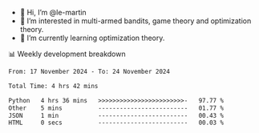 - 👋 Hi, I’m @le-martin
- 👀 I’m interested in multi-armed bandits, game theory and optimization theory.
- 🌱 I’m currently learning optimization theory.
<!---- 💞️ I’m looking to collaborate on ...
- 📫 How to reach me ...-->

<!---
Tutorial for using WakaTime stats in GitHub profile: https://github.com/athul/waka-readme
-->

📊 Weekly development breakdown
<!--START_SECTION:waka-->

```txt
From: 17 November 2024 - To: 24 November 2024

Total Time: 4 hrs 42 mins

Python   4 hrs 36 mins   >>>>>>>>>>>>>>>>>>>>>>>>-   97.77 %
Other    5 mins          -------------------------   01.77 %
JSON     1 min           -------------------------   00.43 %
HTML     0 secs          -------------------------   00.03 %
```

<!--END_SECTION:waka-->

<!---
le-martin/le-martin is a ✨ special ✨ repository because its `README.md` (this file) appears on your GitHub profile.
You can click the Preview link to take a look at your changes.
--->
